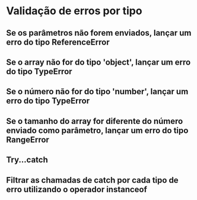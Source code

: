 # Validação de erros por tipo

## Se os parâmetros não forem enviados, lançar um erro do tipo ReferenceError

## Se o array não for do tipo 'object', lançar um erro do tipo TypeError

## Se o número não for do tipo 'number', lançar um erro do tipo TypeError

## Se o tamanho do array for diferente do número enviado como parâmetro, lançar um erro do tipo RangeError

## Try...catch

## Filtrar as chamadas de catch por cada tipo de erro utilizando o operador instanceof
